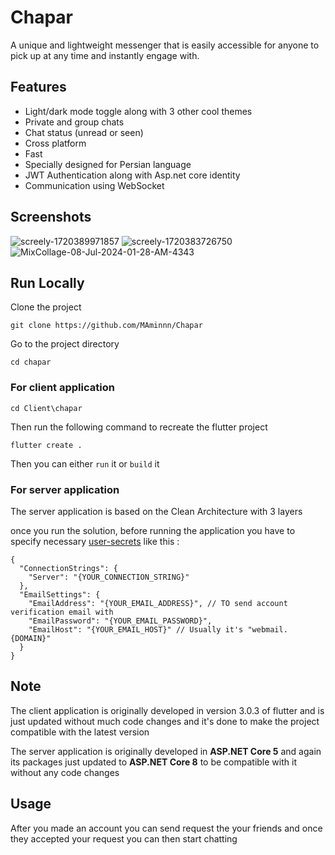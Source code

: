 
# Chapar

A unique and lightweight messenger that is easily accessible for anyone to pick up at any time and instantly engage with.




## Features

- Light/dark mode toggle along with 3 other cool themes
- Private and group chats
- Chat status (unread or seen)
- Cross platform
- Fast
- Specially designed for Persian language
- JWT Authentication along with Asp.net core identity
- Communication using WebSocket


## Screenshots
![screely-1720389971857](https://github.com/MAminnn/Chapar/assets/67999549/922e219c-c750-4164-9571-9ee0cae557f7)
![screely-1720383726750](https://github.com/MAminnn/Chapar/assets/67999549/d321f29b-149b-44eb-a9b2-596f4c8a26fe)
![MixCollage-08-Jul-2024-01-28-AM-4343](https://github.com/MAminnn/Chapar/assets/67999549/bb2f5ea4-9f2d-40ab-8d6c-b782f9d5849d)




## Run Locally

Clone the project

```
git clone https://github.com/MAminnn/Chapar
```

Go to the project directory

```
cd chapar
```

### For client application

```
cd Client\chapar
```
Then run the following command to recreate the flutter project

```
flutter create .
```

Then you can either `run` it or `build` it

### For server application

The server application is based on the Clean Architecture with 3 layers

once you run the solution, before running the application you have to specify necessary [user-secrets](https://learn.microsoft.com/en-us/aspnet/core/security/app-secrets) like this :

```
{
  "ConnectionStrings": {
    "Server": "{YOUR_CONNECTION_STRING}"
  },
  "EmailSettings": {
    "EmailAddress": "{YOUR_EMAIL_ADDRESS}", // TO send account verification email with
    "EmailPassword": "{YOUR_EMAIL_PASSWORD}",
    "EmailHost": "{YOUR_EMAIL_HOST}" // Usually it's "webmail.{DOMAIN}"
  }
}
```
## Note
The client application is originally developed in version 3.0.3 of flutter and is just updated without much code changes and it's done to make the project compatible with the latest version

The server application is originally developed in **ASP.NET Core 5**
and again its packages just updated to **ASP.NET Core 8** to be compatible with it without any code changes


## Usage

After you made an account you can send request the your friends and once they accepted your request you can then start chatting 

